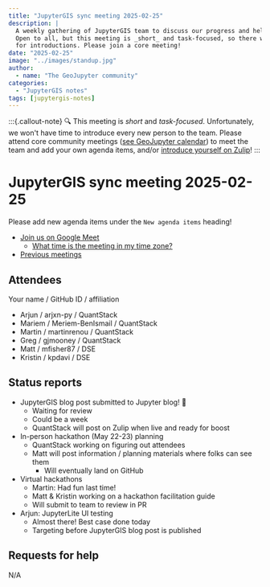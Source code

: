 ```yaml
---
title: "JupyterGIS sync meeting 2025-02-25"
description: |
  A weekly gathering of JupyterGIS team to discuss our progress and help each other out.
  Open to all, but this meeting is _short_ and task-focused, so there will not be time
  for introductions. Please join a core meeting!
date: "2025-02-25"
image: "../images/standup.jpg"
author:
  - name: "The GeoJupyter community"
categories:
  - "JupyterGIS notes"
tags: [jupytergis-notes]
---
```


:::{.callout-note}
:mag: This meeting is _short_ and _task-focused_. Unfortunately, we won't have time to
introduce every new person to the team. Please attend core community meetings ([see
GeoJupyter calendar](https://geojupyter.org/calendar)) to meet the team and add your own
agenda items, and/or
[introduce yourself on Zulip](https://jupyter.zulipchat.com/#narrow/channel/471314-geojupyter/topic/Welcome)!
:::

# JupyterGIS sync meeting 2025-02-25

Please add new agenda items under the `New agenda items` heading!

- [Join us on Google Meet](https://meet.google.com/zhk-vygf-gke)
  - [What time is the meeting in my time zone?](https://dateful.com/convert/utc?t=4pm)
- [Previous meetings](https://geojupyter.org/blog/#category=JupyterGIS%20notes)


## Attendees

Your name / GitHub ID / affiliation

* Arjun / arjxn-py / QuantStack
* Mariem / Meriem-BenIsmail / QuantStack
* Martin / martinrenou / QuantStack
* Greg / gjmooney / QuantStack
* Matt / mfisher87 / DSE
* Kristin / kpdavi / DSE


## Status reports

* JupyterGIS blog post submitted to Jupyter blog! :tada:
  * Waiting for review
  * Could be a week
  * QuantStack will post on Zulip when live and ready for boost
* In-person hackathon (May 22-23) planning
  * QuantStack working on figuring out attendees
  * Matt will post information / planning materials where folks can see them
    * Will eventually land on GitHub
* Virtual hackathons
  * Martin: Had fun last time!
  * Matt & Kristin working on a hackathon facilitation guide
  * Will submit to team to review in PR
* Arjun: JupyterLite UI testing
  * Almost there! Best case done today
  * Targeting before JupyterGIS blog post is published

## Requests for help

N/A
